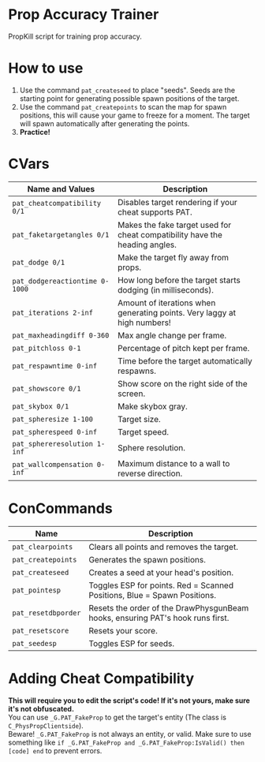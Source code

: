# Prop Accuracy Trainer
PropKill script for training prop accuracy.

# How to use
1. Use the command `pat_createseed` to place "seeds". Seeds are the starting point for generating possible spawn positions of the target.
2. Use the command `pat_createpoints` to scan the map for spawn positions, this will cause your game to freeze for a moment. The target will spawn automatically after generating the points.
3. **Practice!**

# CVars
| Name and Values | Description |
| --- | --- |
|`pat_cheatcompatibility 0/1`|Disables target rendering if your cheat supports PAT.|
|`pat_faketargetangles 0/1`|Makes the fake target used for cheat compatibility have the heading angles.|
|`pat_dodge 0/1`|Make the target fly away from props.|
|`pat_dodgereactiontime 0-1000`|How long before the target starts dodging (in milliseconds).|
|`pat_iterations 2-inf`|Amount of iterations when generating points. Very laggy at high numbers!|
|`pat_maxheadingdiff 0-360`|Max angle change per frame.|
|`pat_pitchloss 0-1`|Percentage of pitch kept per frame.|
|`pat_respawntime 0-inf`|Time before the target automatically respawns.|
|`pat_showscore 0/1`|Show score on the right side of the screen.|
|`pat_skybox 0/1`|Make skybox gray.|
|`pat_spheresize 1-100`|Target size.|
|`pat_spherespeed 0-inf`|Target speed.|
|`pat_sphereresolution 1-inf`|Sphere resolution.|
|`pat_wallcompensation 0-inf`|Maximum distance to a wall to reverse direction.|

# ConCommands
| Name | Description |
| --- | --- |
|`pat_clearpoints`|Clears all points and removes the target.|
|`pat_createpoints`|Generates the spawn positions.|
|`pat_createseed`|Creates a seed at your head's position.|
|`pat_pointesp`|Toggles ESP for points. Red = Scanned Positions, Blue = Spawn Positions.|
|`pat_resetdbporder`|Resets the order of the DrawPhysgunBeam hooks, ensuring PAT's hook runs first.|
|`pat_resetscore`|Resets your score.|
|`pat_seedesp`|Toggles ESP for seeds.|

# Adding Cheat Compatibility
**This will require you to edit the script's code! If it's not yours, make sure it's not obfuscated.**<br />
You can use `_G.PAT_FakeProp` to get the target's entity (The class is `C_PhysPropClientside`).<br />
Beware! `_G.PAT_FakeProp` is not always an entity, or valid. Make sure to use something like `if _G.PAT_FakeProp and _G.PAT_FakeProp:IsValid() then [code] end` to prevent errors.<br />